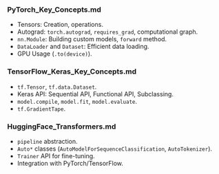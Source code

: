 ### PyTorch_Key_Concepts.md

- Tensors: Creation, operations.
- Autograd: `torch.autograd`, `requires_grad`, computational graph.
- `nn.Module`: Building custom models, `forward` method.
- `DataLoader` and `Dataset`: Efficient data loading.
- GPU Usage (`.to(device)`).
### TensorFlow_Keras_Key_Concepts.md

- `tf.Tensor`, `tf.data.Dataset`.
- Keras API: Sequential API, Functional API, Subclassing.
- `model.compile`, `model.fit`, `model.evaluate`.
- `tf.GradientTape`.
### HuggingFace_Transformers.md

- `pipeline` abstraction.
- `Auto*` classes (`AutoModelForSequenceClassification`, `AutoTokenizer`).
- `Trainer` API for fine-tuning.
- Integration with PyTorch/TensorFlow.